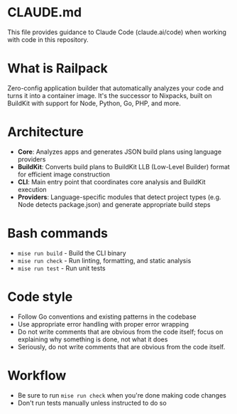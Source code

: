 # CLAUDE.md

This file provides guidance to Claude Code (claude.ai/code) when working with
code in this repository.

# What is Railpack

Zero-config application builder that automatically analyzes your code and turns
it into a container image. It's the successor to Nixpacks, built on BuildKit
with support for Node, Python, Go, PHP, and more.

# Architecture

- **Core**: Analyzes apps and generates JSON build plans using language
  providers
- **BuildKit**: Converts build plans to BuildKit LLB (Low-Level Builder) format
  for efficient image construction
- **CLI**: Main entry point that coordinates core analysis and BuildKit
  execution
- **Providers**: Language-specific modules that detect project types (e.g. Node
  detects package.json) and generate appropriate build steps

# Bash commands

- `mise run build` - Build the CLI binary
- `mise run check` - Run linting, formatting, and static analysis
- `mise run test` - Run unit tests

# Code style

- Follow Go conventions and existing patterns in the codebase
- Use appropriate error handling with proper error wrapping
- Do not write comments that are obvious from the code itself; focus on
  explaining why something is done, not what it does
- Seriously, do not write comments that are obvious from the code itself.

# Workflow

- Be sure to run `mise run check` when you're done making code changes
- Don't run tests manually unless instructed to do so
